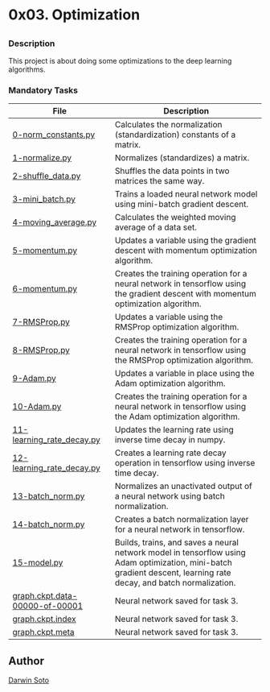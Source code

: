 # 0x03. Optimization

##

### Description

This project is about doing some optimizations to the deep learning algorithms.

### Mandatory Tasks

| File | Description |
| ------ | ------ |
| [0-norm_constants.py](0-norm_constants.py) | Calculates the normalization (standardization) constants of a matrix. |
| [1-normalize.py](1-normalize.py) | Normalizes (standardizes) a matrix. |
| [2-shuffle_data.py](2-shuffle_data.py) | Shuffles the data points in two matrices the same way. |
| [3-mini_batch.py](3-mini_batch.py) | Trains a loaded neural network model using mini-batch gradient descent. |
| [4-moving_average.py](4-moving_average.py) | Calculates the weighted moving average of a data set. |
| [5-momentum.py](5-momentum.py) | Updates a variable using the gradient descent with momentum optimization algorithm. |
| [6-momentum.py](6-momentum.py) | Creates the training operation for a neural network in tensorflow using the gradient descent with momentum optimization algorithm. |
| [7-RMSProp.py](7-RMSProp.py) | Updates a variable using the RMSProp optimization algorithm. |
| [8-RMSProp.py](8-RMSProp.py) | Creates the training operation for a neural network in tensorflow using the RMSProp optimization algorithm. |
| [9-Adam.py](9-Adam.py) | Updates a variable in place using the Adam optimization algorithm. |
| [10-Adam.py](10-Adam.py) | Creates the training operation for a neural network in tensorflow using the Adam optimization algorithm. |
| [11-learning_rate_decay.py](11-learning_rate_decay.py) | Updates the learning rate using inverse time decay in numpy. |
| [12-learning_rate_decay.py](12-learning_rate_decay.py) | Creates a learning rate decay operation in tensorflow using inverse time decay. |
| [13-batch_norm.py](13-batch_norm.py) | Normalizes an unactivated output of a neural network using batch normalization. |
| [14-batch_norm.py](14-batch_norm.py) | Creates a batch normalization layer for a neural network in tensorflow. |
| [15-model.py](15-model.py) | Builds, trains, and saves a neural network model in tensorflow using Adam optimization, mini-batch gradient descent, learning rate decay, and batch normalization. |
| [graph.ckpt.data-00000-of-00001](graph.ckpt.data-00000-of-00001) | Neural network saved for task 3. |
| [graph.ckpt.index](graph.ckpt.index) | Neural network saved for task 3. |
| [graph.ckpt.meta](graph.ckpt.meta) | Neural network saved for task 3. |

## Author

[Darwin Soto](https://twitter.com/darutos)
